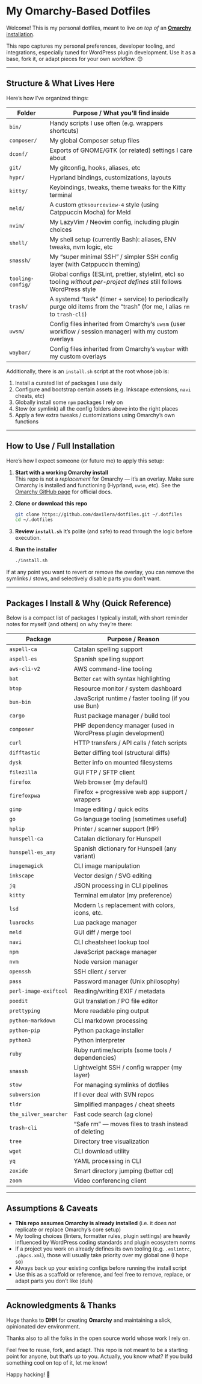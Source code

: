 # My Omarchy-Based Dotfiles

Welcome! This is my personal dotfiles, meant to live _on top of_ an [**Omarchy**
installation](https://github.com/basecamp/omarchy).

This repo captures my personal preferences, developer tooling, and integrations,
especially tuned for WordPress plugin development. Use it as a base, fork it, or
adapt pieces for your own workflow. 😊

---

## Structure & What Lives Here

Here’s how I’ve organized things:

| Folder            | Purpose / What you’ll find inside                                                                                         |
| ----------------- | ------------------------------------------------------------------------------------------------------------------------- |
| `bin/`            | Handy scripts I use often (e.g. wrappers shortcuts)                                                                       |
| `composer/`       | My global Composer setup files                                                                                            |
| `dconf/`          | Exports of GNOME/GTK (or related) settings I care about                                                                   |
| `git/`            | My gitconfig, hooks, aliases, etc                                                                                         |
| `hypr/`           | Hyprland bindings, customizations, layouts                                                                                |
| `kitty/`          | Keybindings, tweaks, theme tweaks for the Kitty terminal                                                                  |
| `meld/`           | A custom `gtksourceview-4` style (using Catppuccin Mocha) for Meld                                                        |
| `nvim/`           | My LazyVim / Neovim config, including plugin choices                                                                      |
| `shell/`          | My shell setup (currently Bash): aliases, ENV tweaks, nvm logic, etc                                                      |
| `smassh/`         | My “super minimal SSH” / simpler SSH config layer (with Catppuccin theming)                                               |
| `tooling-config/` | Global configs (ESLint, prettier, stylelint, etc) so tooling _without per-project defines_ still follows WordPress style  |
| `trash/`          | A systemd “task” (timer + service) to periodically purge old items from the “trash” (for me, I alias `rm` to `trash-cli`) |
| `uwsm/`           | Config files inherited from Omarchy’s `uwsm` (user workflow / session manager) with my custom overlays                    |
| `waybar/`         | Config files inherited from Omarchy’s `waybar` with my custom overlays                                                    |

Additionally, there is an `install.sh` script at the root whose job is:

1. Install a curated list of packages I use daily
2. Configure and bootstrap certain assets (e.g. Inkscape extensions, `navi`
   cheats, etc)
3. Globally install some `npm` packages I rely on
4. Stow (or symlink) all the config folders above into the right places
5. Apply a few extra tweaks / customizations using Omarchy’s own functions

---

## How to Use / Full Installation

Here’s how I expect someone (or future me) to apply this setup:

1. **Start with a working Omarchy install**  
   This repo is not a _replacement_ for Omarchy — it’s an overlay. Make sure
   Omarchy is installed and functioning (Hyprland, `uwsm`, etc). See the [Omarchy
   GitHub page](https://github.com/basecamp/omarchy) for official docs.

2. **Clone or download this repo**

    ```bash
    git clone https://github.com/davilera/dotfiles.git ~/.dotfiles
    cd ~/.dotfiles
    ```

3. **Review `install.sh`**
   It’s polite (and safe) to read through the logic before execution.

4. **Run the installer**

    ```bash
    ./install.sh
    ```

If at any point you want to revert or remove the overlay, you can remove the
symlinks / stows, and selectively disable parts you don’t want.

---

## Packages I Install & Why (Quick Reference)

Below is a compact list of packages I typically install, with short reminder
notes for myself (and others) on why they’re there:

| Package               | Purpose / Reason                                              |
| --------------------- | ------------------------------------------------------------- |
| `aspell-ca`           | Catalan spelling support                                      |
| `aspell-es`           | Spanish spelling support                                      |
| `aws-cli-v2`          | AWS command-line tooling                                      |
| `bat`                 | Better `cat` with syntax highlighting                         |
| `btop`                | Resource monitor / system dashboard                           |
| `bun-bin`             | JavaScript runtime / faster tooling (if you use Bun)          |
| `cargo`               | Rust package manager / build tool                             |
| `composer`            | PHP dependency manager (used in WordPress plugin development) |
| `curl`                | HTTP transfers / API calls / fetch scripts                    |
| `difftastic`          | Better diffing tool (structural diffs)                        |
| `dysk`                | Better info on mounted filesystems                            |
| `filezilla`           | GUI FTP / SFTP client                                         |
| `firefox`             | Web browser (my default)                                      |
| `firefoxpwa`          | Firefox + progressive web app support / wrappers              |
| `gimp`                | Image editing / quick edits                                   |
| `go`                  | Go language tooling (sometimes useful)                        |
| `hplip`               | Printer / scanner support (HP)                                |
| `hunspell-ca`         | Catalan dictionary for Hunspell                               |
| `hunspell-es_any`     | Spanish dictionary for Hunspell (any variant)                 |
| `imagemagick`         | CLI image manipulation                                        |
| `inkscape`            | Vector design / SVG editing                                   |
| `jq`                  | JSON processing in CLI pipelines                              |
| `kitty`               | Terminal emulator (my preference)                             |
| `lsd`                 | Modern `ls` replacement with colors, icons, etc.              |
| `luarocks`            | Lua package manager                                           |
| `meld`                | GUI diff / merge tool                                         |
| `navi`                | CLI cheatsheet lookup tool                                    |
| `npm`                 | JavaScript package manager                                    |
| `nvm`                 | Node version manager                                          |
| `openssh`             | SSH client / server                                           |
| `pass`                | Password manager (Unix philosophy)                            |
| `perl-image-exiftool` | Reading/writing EXIF / metadata                               |
| `poedit`              | GUI translation / PO file editor                              |
| `prettyping`          | More readable ping output                                     |
| `python-markdown`     | CLI markdown processing                                       |
| `python-pip`          | Python package installer                                      |
| `python3`             | Python interpreter                                            |
| `ruby`                | Ruby runtime/scripts (some tools / dependencies)              |
| `smassh`              | Lightweight SSH / config wrapper (my layer)                   |
| `stow`                | For managing symlinks of dotfiles                             |
| `subversion`          | If I ever deal with SVN repos                                 |
| `tldr`                | Simplified manpages / cheat sheets                            |
| `the_silver_searcher` | Fast code search (ag clone)                                   |
| `trash-cli`           | “Safe rm” — moves files to trash instead of deleting          |
| `tree`                | Directory tree visualization                                  |
| `wget`                | CLI download utility                                          |
| `yq`                  | YAML processing in CLI                                        |
| `zoxide`              | Smart directory jumping (better cd)                           |
| `zoom`                | Video conferencing client                                     |

---

## Assumptions & Caveats

- **This repo assumes Omarchy is already installed** (i.e. it does _not_ replicate
    or replace Omarchy’s core setup)
- My tooling choices (linters, formatter rules, plugin settings) are heavily
    influenced by WordPress coding standards and plugin ecosystem norms
- If a project you work on already defines its own tooling (e.g. `.eslintrc`,
    `.phpcs.xml`), those will usually take priority over my global one (I hope
    so)
- Always back up your existing configs before running the install script
- Use this as a scaffold or reference, and feel free to remove, replace, or
    adapt parts you don’t like (duh)

---

## Acknowledgments & Thanks

Huge thanks to **DHH** for creating **Omarchy** and maintaining a slick,
opinionated dev environment.

Thanks also to all the folks in the open source world whose work I rely on.

Feel free to reuse, fork, and adapt. This repo is not meant to be a starting
point for anyone, but that’s up to you. Actually, you know what? If you build
something cool on top of it, let me know!

Happy hacking! 🧵

